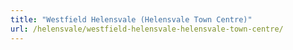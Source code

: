 ```yaml
---
title: "Westfield Helensvale (Helensvale Town Centre)"
url: /helensvale/westfield-helensvale-helensvale-town-centre/
---
```

